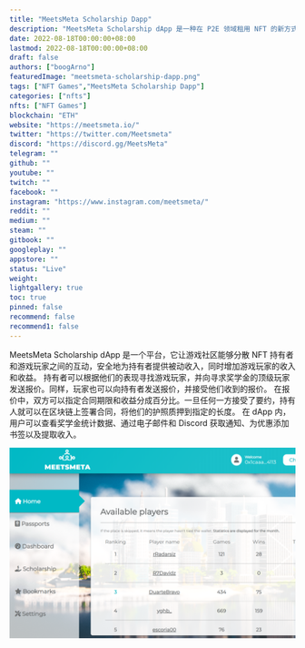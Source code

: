 ```yaml
---
title: "MeetsMeta Scholarship Dapp"
description: "MeetsMeta Scholarship dApp 是一种在 P2E 领域租用 NFT 的新方式，让持有者在让玩家受益的同时获得被动收入."
date: 2022-08-18T00:00:00+08:00
lastmod: 2022-08-18T00:00:00+08:00
draft: false
authors: ["boogArno"]
featuredImage: "meetsmeta-scholarship-dapp.png"
tags: ["NFT Games","MeetsMeta Scholarship Dapp"]
categories: ["nfts"]
nfts: ["NFT Games"]
blockchain: "ETH"
website: "https://meetsmeta.io/"
twitter: "https://twitter.com/Meetsmeta"
discord: "https://discord.gg/MeetsMeta"
telegram: ""
github: ""
youtube: ""
twitch: ""
facebook: ""
instagram: "https://www.instagram.com/meetsmeta/"
reddit: ""
medium: ""
steam: ""
gitbook: ""
googleplay: ""
appstore: ""
status: "Live"
weight: 
lightgallery: true
toc: true
pinned: false
recommend: false
recommend1: false
---
```

MeetsMeta Scholarship dApp 是一个平台，它让游戏社区能够分散 NFT 持有者和游戏玩家之间的互动，安全地为持有者提供被动收入，同时增加游戏玩家的收入和收益。
持有者可以根据他们的表现寻找游戏玩家，并向寻求奖学金的顶级玩家发送报价。同样，玩家也可以向持有者发送报价，并接受他们收到的报价。
在报价中，双方可以指定合同期限和收益分成百分比。一旦任何一方接受了要约，持有人就可以在区块链上签署合同，将他们的护照质押到指定的长度。
在 dApp 内，用户可以查看奖学金统计数据、通过电子邮件和 Discord 获取通知、为优惠添加书签以及提取收入。

![meetsmetascholarshipdapp-dapp-games-ethereum-image1_1f57cf0ff1230c5b66c2e6d7d1e7f6b3](meetsmetascholarshipdapp-dapp-games-ethereum-image1_1f57cf0ff1230c5b66c2e6d7d1e7f6b3.png)